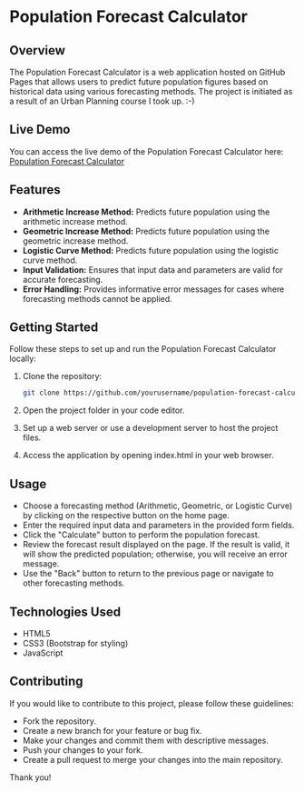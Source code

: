 # Population Forecast Calculator

## Overview

The Population Forecast Calculator is a web application hosted on GitHub Pages that allows users to predict future population figures based on historical data using various forecasting methods. The project is initiated as a result of an Urban Planning course I took up. :-)

## Live Demo

You can access the live demo of the Population Forecast Calculator here: [Population Forecast Calculator](https://rujulsrivastava.github.io/population-forecast)

## Features

- **Arithmetic Increase Method:** Predicts future population using the arithmetic increase method.
- **Geometric Increase Method:** Predicts future population using the geometric increase method.
- **Logistic Curve Method:** Predicts future population using the logistic curve method.
- **Input Validation:** Ensures that input data and parameters are valid for accurate forecasting.
- **Error Handling:** Provides informative error messages for cases where forecasting methods cannot be applied.

## Getting Started

Follow these steps to set up and run the Population Forecast Calculator locally:

1. Clone the repository:

   ```bash
   git clone https://github.com/yourusername/population-forecast-calculator.git
   ```
2. Open the project folder in your code editor.
3. Set up a web server or use a development server to host the project files.
4. Access the application by opening index.html in your web browser.

## Usage
- Choose a forecasting method (Arithmetic, Geometric, or Logistic Curve) by clicking on the respective button on the home page.
- Enter the required input data and parameters in the provided form fields.
- Click the "Calculate" button to perform the population forecast.
- Review the forecast result displayed on the page. If the result is valid, it will show the predicted population; otherwise, you will receive an error message.
- Use the "Back" button to return to the previous page or navigate to other forecasting methods.

## Technologies Used
- HTML5
- CSS3 (Bootstrap for styling)
- JavaScript

## Contributing
If you would like to contribute to this project, please follow these guidelines:
- Fork the repository.
- Create a new branch for your feature or bug fix.
- Make your changes and commit them with descriptive messages.
- Push your changes to your fork.
- Create a pull request to merge your changes into the main repository.

Thank you!

